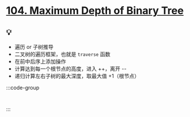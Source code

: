 # [104. Maximum Depth of Binary Tree](https://leetcode.cn/problems/maximum-depth-of-binary-tree/) <Badge type="tip" text="Easy" />


## 💡

- 遍历 or 子树推导
- 二叉树的遍历框架，也就是 `traverse` 函数
- 在前中后序上添加操作
- 计算达到每一个根节点的高度，进入 ++，离开 --
- 递归计算左右子树的最大深度，取最大值 +1（根节点）

:::code-group

```ts [1]

```

```ts [2]

```

:::